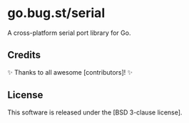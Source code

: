 
# go.bug.st/serial

A cross-platform serial port library for Go.



## Credits

:sparkles: Thanks to all awesome [contributors]! :sparkles:

## License

This software is released under the [BSD 3-clause license].

